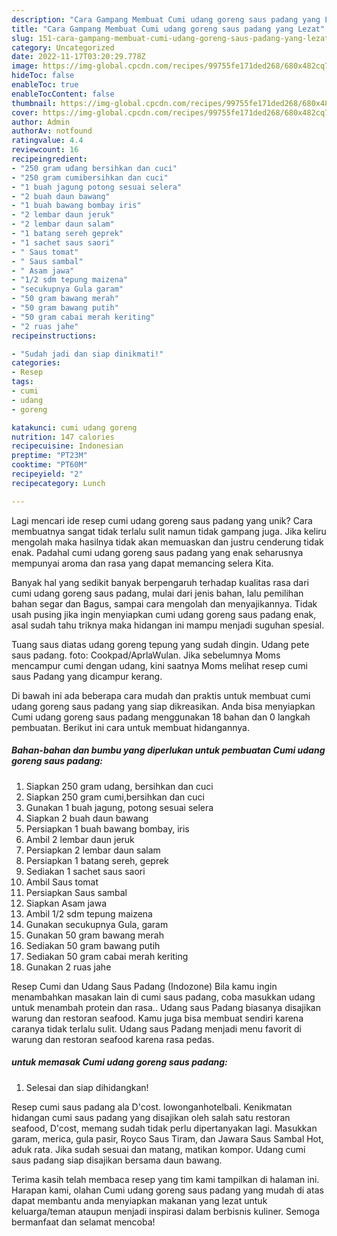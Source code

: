 ```yaml
---
description: "Cara Gampang Membuat Cumi udang goreng saus padang yang Lezat"
title: "Cara Gampang Membuat Cumi udang goreng saus padang yang Lezat"
slug: 151-cara-gampang-membuat-cumi-udang-goreng-saus-padang-yang-lezat
category: Uncategorized
date: 2022-11-17T03:20:29.778Z
image: https://img-global.cpcdn.com/recipes/99755fe171ded268/680x482cq70/cumi-udang-goreng-saus-padang-foto-resep-utama.jpg
hideToc: false
enableToc: true
enableTocContent: false
thumbnail: https://img-global.cpcdn.com/recipes/99755fe171ded268/680x482cq70/cumi-udang-goreng-saus-padang-foto-resep-utama.jpg
cover: https://img-global.cpcdn.com/recipes/99755fe171ded268/680x482cq70/cumi-udang-goreng-saus-padang-foto-resep-utama.jpg
author: Admin
authorAv: notfound
ratingvalue: 4.4
reviewcount: 16
recipeingredient:
- "250 gram udang bersihkan dan cuci"
- "250 gram cumibersihkan dan cuci"
- "1 buah jagung potong sesuai selera"
- "2 buah daun bawang"
- "1 buah bawang bombay iris"
- "2 lembar daun jeruk"
- "2 lembar daun salam"
- "1 batang sereh geprek"
- "1 sachet saus saori"
- " Saus tomat"
- " Saus sambal"
- " Asam jawa"
- "1/2 sdm tepung maizena"
- "secukupnya Gula garam"
- "50 gram bawang merah"
- "50 gram bawang putih"
- "50 gram cabai merah keriting"
- "2 ruas jahe"
recipeinstructions:

- "Sudah jadi dan siap dinikmati!"
categories:
- Resep
tags:
- cumi
- udang
- goreng

katakunci: cumi udang goreng 
nutrition: 147 calories
recipecuisine: Indonesian
preptime: "PT23M"
cooktime: "PT60M"
recipeyield: "2"
recipecategory: Lunch

---
```





Lagi mencari ide resep cumi udang goreng saus padang yang unik? Cara membuatnya sangat tidak terlalu sulit namun tidak gampang juga. Jika keliru mengolah maka hasilnya tidak akan memuaskan dan justru cenderung tidak enak. Padahal cumi udang goreng saus padang yang enak seharusnya mempunyai aroma dan rasa yang dapat memancing selera Kita.





Banyak hal yang sedikit banyak berpengaruh terhadap kualitas rasa dari cumi udang goreng saus padang, mulai dari jenis bahan, lalu pemilihan bahan segar dan Bagus, sampai cara mengolah dan menyajikannya. Tidak usah pusing jika ingin menyiapkan cumi udang goreng saus padang enak,      asal sudah tahu triknya maka hidangan ini mampu menjadi suguhan spesial.














Tuang saus diatas udang goreng tepung yang sudah dingin. Udang pete saus padang. foto: Cookpad/AprlaWulan. Jika sebelumnya Moms mencampur cumi dengan udang, kini saatnya Moms melihat resep cumi saus Padang yang dicampur kerang.






Di bawah ini ada beberapa cara mudah dan praktis untuk membuat cumi udang goreng saus padang yang siap dikreasikan. Anda bisa menyiapkan Cumi udang goreng saus padang menggunakan 18 bahan dan 0 langkah pembuatan. Berikut ini cara untuk membuat hidangannya.

<!--inarticleads1-->

##### Bahan-bahan dan bumbu yang diperlukan untuk pembuatan Cumi udang goreng saus padang:

1. Siapkan 250 gram udang, bersihkan dan cuci
1. Siapkan 250 gram cumi,bersihkan dan cuci
1. Gunakan 1 buah jagung, potong sesuai selera
1. Siapkan 2 buah daun bawang
1. Persiapkan 1 buah bawang bombay, iris
1. Ambil 2 lembar daun jeruk
1. Persiapkan 2 lembar daun salam
1. Persiapkan 1 batang sereh, geprek
1. Sediakan 1 sachet saus saori
1. Ambil  Saus tomat
1. Persiapkan  Saus sambal
1. Siapkan  Asam jawa
1. Ambil 1/2 sdm tepung maizena
1. Gunakan secukupnya Gula, garam
1. Gunakan 50 gram bawang merah
1. Sediakan 50 gram bawang putih
1. Sediakan 50 gram cabai merah keriting
1. Gunakan 2 ruas jahe


Resep Cumi dan Udang Saus Padang (Indozone) Bila kamu ingin menambahkan masakan lain di cumi saus padang, coba masukkan udang untuk menambah protein dan rasa.. Udang saus Padang biasanya disajikan warung dan restoran seafood. Kamu juga bisa membuat sendiri karena caranya tidak terlalu sulit. Udang saus Padang menjadi menu favorit di warung dan restoran seafood karena rasa pedas. 

<!--inarticleads2-->

#####  untuk memasak Cumi udang goreng saus padang:


1. Selesai dan siap dihidangkan!

Resep cumi saus padang ala D&#39;cost. lowonganhotelbali. Kenikmatan hidangan cumi saus padang yang disajikan oleh salah satu restoran seafood, D&#39;cost, memang sudah tidak perlu dipertanyakan lagi. Masukkan garam, merica, gula pasir, Royco Saus Tiram, dan Jawara Saus Sambal Hot, aduk rata. Jika sudah sesuai dan matang, matikan kompor. Udang cumi saus padang siap disajikan bersama daun bawang. 

Terima kasih telah membaca resep yang tim kami tampilkan di halaman ini. Harapan kami, olahan Cumi udang goreng saus padang yang mudah di atas dapat membantu anda menyiapkan makanan yang lezat untuk keluarga/teman ataupun menjadi inspirasi dalam berbisnis kuliner. Semoga bermanfaat dan selamat mencoba!
